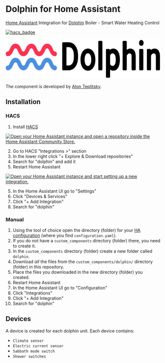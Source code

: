# Dolphin for Home Assistant

[Home Assistant](https://www.home-assistant.io/) Integration for [Dolphin](https://www.dolphinboiler.com) Boiler - Smart Water Heating Control

[![hacs_badge](https://img.shields.io/badge/HACS-Custom-orange.svg)](https://github.com/custom-components/hacs)

<p align="center"><img src="https://raw.githubusercontent.com/home-assistant/brands/43fe40e19cc76a6d9b18a38bb178f6dcc6ba05d5/custom_integrations/dolphin/logo.png" width="647" height="128" alt=""/></p>

The component is developed by [Alon Teplitsky](https://www.linkedin.com/in/alon-teplitsky/).

## Installation

### HACS

1. Install [HACS](https://hacs.xyz/)

<a href="https://my.home-assistant.io/redirect/hacs_repository/?owner=0xAlon&repository=dolphin&category=integration" target="_blank"><img src="https://my.home-assistant.io/badges/hacs_repository.svg" alt="Open your Home Assistant instance and open a repository inside the Home Assistant Community Store." /></a>

2. Go to HACS "Integrations >" section
3. In the lower right click "+ Explore & Download repositories"
4. Search for "dolphin" and add it
5. Restart Home Assistant

<a href="https://my.home-assistant.io/redirect/config_flow_start/?domain=dolphin" target="_blank"><img src="https://my.home-assistant.io/badges/config_flow_start.svg" alt="Open your Home Assistant instance and start setting up a new integration." /></a>

5. In the Home Assistant UI go to "Settings"
6. Click "Devices & Services"
7. Click "+ Add Integration"
8. Search for "dolphin"

### Manual

1. Using the tool of choice open the directory (folder) for your [HA configuration](https://www.home-assistant.io/docs/configuration/) (where you find `configuration.yaml`).
2. If you do not have a `custom_components` directory (folder) there, you need to create it.
3. In the `custom_components` directory (folder) create a new folder called `dolphin`.
4. Download _all_ the files from the `custom_components/dolphin/` directory (folder) in this repository.
5. Place the files you downloaded in the new directory (folder) you created.
6. Restart Home Assistant
7. In the Home Assistant UI go to "Configuration"
8. Click "Integrations"
9. Click "+ Add Integration"
10. Search for "dolphin"

## Devices

A device is created for each dolphin unit. Each device contains:

- `Climate sensor`
- `Electric current sensor`
- `Sabbath mode switch`
- `Shower switches`
